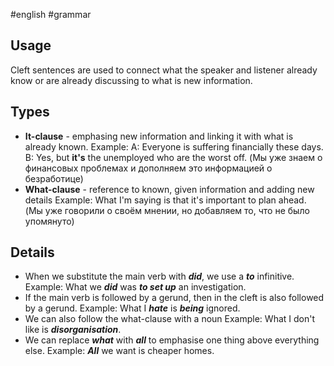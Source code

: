 #english #grammar 
## Usage
Cleft sentences are used to connect what the speaker and listener already know or are already discussing to what is new information.

## Types
- **It-clause** - emphasing new information and linking it with what is already known.
	Example: 
	A: Everyone is suffering financially these days.
	B: Yes, but **it's** the unemployed who are the worst off.
	(Мы уже знаем о финансовых проблемах и дополняем это информацией о безработице)
- **What-clause** - reference to known, given information and adding new details
	Example: What I'm saying is that it's important to plan ahead.
	(Мы уже говорили о своём мнении, но добавляем то, что не было упомянуто)

## Details
- When we substitute the main verb with ***did***, we use a ***to*** infinitive. 
	Example: What we ***did*** was ***to set up*** an investigation.
- If the main verb is followed by a gerund, then in the cleft is also followed by a gerund.
	Example: What I ***hate*** is ***being*** ignored.
- We can also follow the what-clause with a noun
	Example: What I don't like is ***disorganisation***.
- We can replace ***what*** with ***all*** to emphasise one thing above everything else.
	Example: ***All*** we want is cheaper homes.